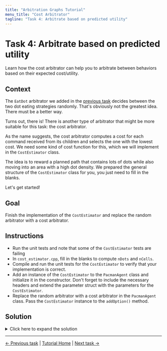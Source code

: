 ```yaml
---
title: "Arbitration Graphs Tutorial"
menu_title: "Cost Arbitrator"
tagline: "Task 4: Arbitrate based on predicted utility"
---
```


# Task 4: Arbitrate based on predicted utility

Learn how the cost arbitrator can help you to arbitrate between behaviors based on their expected cost/utility.

## Context

The `EatDot` arbitrator we added in the [previous task](3_nested_arbitrators.md) decides between the two dot eating strategies randomly.
That's obviously not the greatest idea.
There must be a better way.

Turns out, there is!
There is another type of arbitrator that might be more suitable for this task: the cost arbitrator.

As the name suggests, the cost arbitrator computes a cost for each command received from its children and selects the one with the lowest cost.
We need some kind of cost function for this, which we will implement in the `CostEstimator` class.

The idea is to reward a planned path that contains lots of dots while also moving into an area with a high dot density.
We prepared the general structure of the `CostEstimator` class for you, you just need to fill in the blanks.

Let's get started!

## Goal

Finish the implementation of the `CostEstimator` and replace the random arbitrator with a cost arbitrator.

## Instructions

- Run the unit tests and note that some of the `CostEstimator` tests are failing
- In `cost_estimator.cpp`, fill in the blanks to compute `nDots` and `nCells`.
- Compile and run the unit tests for the `CostEstimator` to verify that your implementation is correct.
- Add an instance of the `CostEstimator` to the `PacmanAgent` class and initialize it in the constructor.
  Don't forget to include the necessary headers and extend the parameter struct with the parameters for the `CostEstimator`.
- Replace the random arbitrator with a cost arbitrator in the `PacmanAgent` class. Pass the `CostEstimator` instance to the `addOption()` method.

## Solution

<details>
<summary>Click here to expand the solution</summary>

Finish the implementation of the `CostEstimator` class in `cost_estimator.cpp`:
```cpp
double CostEstimator::estimateCost(const Time& /*time*/,
                                   const EnvironmentModel& environmentModel,
                                   const Command& command,
                                   bool /*isActive*/) {
    Positions absolutePath = environmentModel.toAbsolutePath(command.path);

    // Compute the number of dots along the path and in the neighborhood of the path end using helper functions
    const int nDotsAlongPath = utils::dotsAlongPath(absolutePath, environmentModel);
    const int nDotsInRadius =
        utils::dotsInRadius(absolutePath.back(), environmentModel, parameters_.pathEndNeighborhoodRadius);
    const int nDots = nDotsAlongPath + nDotsInRadius;

    if (nDots == 0) {
        return std::numeric_limits<double>::max();
    }

    // Compute the size of the path and the neighborhood of the path end
    const int pathLength = static_cast<int>(absolutePath.size());
    const int neighborhoodSize = static_cast<int>(std::pow(2 * parameters_.pathEndNeighborhoodRadius + 1, 2));
    const int nCells = pathLength + neighborhoodSize;

    // We can define a cost as the inverse of a benefit.
    // Our benefit is a dot density (number of dots / number of examined cells)
    return static_cast<double>(nCells) / nDots;
}
```

Replace the include of the random arbitrator with the cost arbitrator in `include/demo/pacman_agent.hpp`.
Also, include `cost_estimator.hpp`:
```cpp
#include <arbitration_graphs/cost_arbitrator.hpp>

#include "cost_estimator.hpp"
```

To keep things tidy and consistent, add an alias definition analogous to the existing ones:

```cpp
using CostArbitrator = arbitration_graphs::CostArbitrator<EnvironmentModel, Command>;
```

Change the type of the `eatDotsArbitrator_` member in the `PacmanAgent` class to `CostArbitrator` and add an instance of the `CostEstimator`:
```cpp
private:
    CostArbitrator::Ptr eatDotsArbitrator_;

    CostEstimator::Ptr costEstimator_;
```

Extend the `Parameters` struct to contain the parameters for the `CostEstimator`:
```cpp
struct Parameters {
    AvoidGhostBehavior::Parameters avoidGhostBehavior;
    ChaseGhostBehavior::Parameters chaseGhostBehavior;
    MoveRandomlyBehavior::Parameters moveRandomlyBehavior;

    // Add the parameters for the CostEstimator
    CostEstimator::Parameters costEstimator;
};
```

As always, the magic happens in the constructor of the `PacmanAgent` class.
Instantiate the cost estimator and pass it in the `addOption` calls:
```cpp
explicit PacmanAgent(const entt::Game& game) : parameters_{}, environmentModel_{game} {
    avoidGhostBehavior_ = std::make_shared<AvoidGhostBehavior>(parameters_.avoidGhostBehavior);
    changeDotClusterBehavior_ = std::make_shared<ChangeDotClusterBehavior>();
    chaseGhostBehavior_ = std::make_shared<ChaseGhostBehavior>(parameters_.chaseGhostBehavior);
    eatClosestDotBehavior_ = std::make_shared<EatClosestDotBehavior>();
    moveRandomlyBehavior_ = std::make_shared<MoveRandomlyBehavior>(parameters_.moveRandomlyBehavior);

    // This is now a cost arbitrator
    eatDotsArbitrator_ = std::make_shared<CostArbitrator>("EatDots");
    // Construct the cost estimator
    costEstimator_ = std::make_shared<CostEstimator>(parameters_.costEstimator);
    // Add the ChangeDotCluster and EatClosestDot behavior components as options to the
    // cost arbitrator while also passing the cost estimator
    eatDotsArbitrator_->addOption(
        changeDotClusterBehavior_, CostArbitrator::Option::Flags::INTERRUPTABLE, costEstimator_);
    eatDotsArbitrator_->addOption(
        eatClosestDotBehavior_, CostArbitrator::Option::Flags::INTERRUPTABLE, costEstimator_);

    rootArbitrator_ = std::make_shared<PriorityArbitrator>("Pac-Man");
    rootArbitrator_->addOption(chaseGhostBehavior_, PriorityArbitrator::Option::Flags::INTERRUPTABLE);
    rootArbitrator_->addOption(avoidGhostBehavior_, PriorityArbitrator::Option::Flags::INTERRUPTABLE);
    rootArbitrator_->addOption(eatDotsArbitrator_, PriorityArbitrator::Option::Flags::INTERRUPTABLE);
    rootArbitrator_->addOption(moveRandomlyBehavior_, PriorityArbitrator::Option::Flags::INTERRUPTABLE);
}
```

</details>


---
[← Previous task](3_nested_arbitrators.md)
|
[Tutorial Home](../Tutorial.md)
|
[Next task →](5_verification.md)
